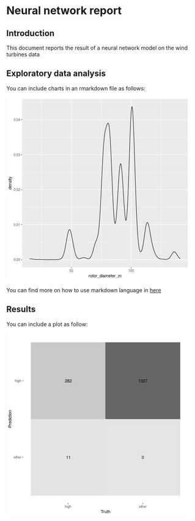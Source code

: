# Neural network report

## Introduction

This document reports the result of a neural network model on the wind turbines data

## Exploratory data analysis

You can include charts in an rmarkdown file as follows:

![](rotor_diameter_density.jpeg)

You can find more on how to use markdown language in [here](https://www.markdownguide.org/cheat-sheet/)

## Results

You can include a plot as follow:

![](nn_conf_matrix1.jpeg)